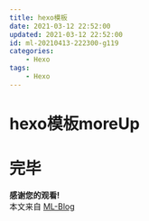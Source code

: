 ```yaml
---
title: hexo模板
date: 2021-03-12 22:52:00
updated: 2021-03-12 22:52:00
id: ml-20210413-222300-g119
categories:
	- Hexo
tags: 
	- Hexo
---
```



# hexo模板moreUp


<!--more-->

<!-- 
id: ml-20210413-222300-g119
每次使用自觉+1.
-->

# 完毕

**感谢您的观看!**  
本文来自 [ML-Blog][ML-Blog_Link]

<!-- 图片 -->

<!-- 链接 -->

<!-- 水印 -->
[ML-Blog_Link]:https://userminghaoli.github.io/ "我的博客"
